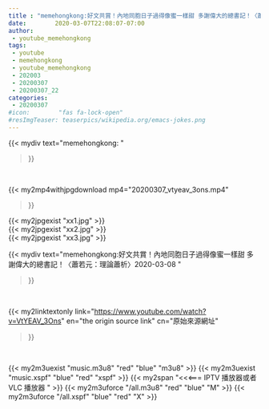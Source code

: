 ```yaml
---
title : "memehongkong:好文共賞！內地同胞日子過得像蜜一樣甜 多謝偉大的總書記！〈蕭若元：理論蕭析〉2020-03-08 "
date:        2020-03-07T22:08:07-07:00
author:
 - youtube_memehongkong
tags:
 - youtube
 - memehongkong
 - youtube_memehongkong
 - 202003
 - 20200307
 - 20200307_22
categories:
 - 20200307
#icon:        "fas fa-lock-open"
#resImgTeaser: teaserpics/wikipedia.org/emacs-jokes.png
---
```


{{< mydiv text="memehongkong: "
>}}
<br>


{{< my2mp4withjpgdownload mp4="20200307_vtyeav_3ons.mp4"
>}}

{{< my2jpgexist "xx1.jpg" >}}<br>
{{< my2jpgexist "xx2.jpg" >}}<br>
{{< my2jpgexist "xx3.jpg" >}}<br>



{{< mydiv text="memehongkong:好文共賞！內地同胞日子過得像蜜一樣甜 多謝偉大的總書記！〈蕭若元：理論蕭析〉2020-03-08 "
>}}
<br>

{{< my2linktextonly link="https://www.youtube.com/watch?v=VtYEAV_3Ons"
en="the origin source link" cn="原始來源網址"
>}}


<br>

{{< my2m3uexist "music.m3u8" "red"  "blue" "m3u8" >}} {{< my2m3uexist "music.xspf" "blue" "red"  "xspf" >}} {{< my2span "<<<=== IPTV 播放器或者 VLC 播放器 " >}} {{< my2m3uforce "/all.m3u8" "red"  "blue" "M" >}} {{< my2m3uforce "/all.xspf" "blue" "red"  "X" >}} 
